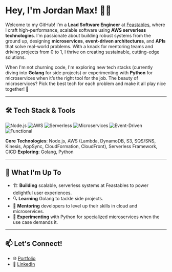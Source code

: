 # Hey, I'm Jordan Max! 👨‍💻

Welcome to my GitHub! I'm a **Lead Software Engineer** at [Feastables](https://feastables.com), where I craft high-performance, scalable software using **AWS serverless technologies**. I’m passionate about building robust systems from the ground up, designing **microservices**, **event-driven architectures**, and **APIs** that solve real-world problems. With a knack for mentoring teams and driving projects from 0 to 1, I thrive on creating sustainable, cutting-edge solutions.

When I'm not churning code, I'm exploring new tech stacks (currently diving into **Golang** for side projects) or experimenting with **Python** for microservices when it’s the right tool for the job. The beauty of microservices? Pick the best tech for each problem and make it all play nice together! 🚀

---

## 🛠️ Tech Stack & Tools

![Node.js](https://img.shields.io/badge/Node.js-339933?style=for-the-badge&logo=node.js&logoColor=white)
![AWS](https://img.shields.io/badge/AWS-232F3E?style=for-the-badge&logo=amazon-aws&logoColor=white)
![Serverless](https://img.shields.io/badge/Serverless-FD5750?style=for-the-badge&logo=serverless&logoColor=white)
![Microservices](https://img.shields.io/badge/Architecture-Microservices-6B7280?style=for-the-badge)
![Event-Driven](https://img.shields.io/badge/Architecture-Event--Driven-6B7280?style=for-the-badge)
![Functional](https://img.shields.io/badge/Programming-Functional-7C3AED?style=for-the-badge)

**Core Technologies**: Node.js, AWS (Lambda, DynamoDB, S3, SQS/SNS, Kinesis, AppSync, CloudFormation, CloudFront), Serverless Framework, CICD
**Exploring**: Golang, Python  

---

## 🌟 What I'm Up To

- 🏗️ **Building** scalable, serverless systems at Feastables to power delightful user experiences.  
- 🔍 **Learning** Golang to tackle side projects.  
- 🤝 **Mentoring** developers to level up their skills in cloud and microservices.  
- 🎨 **Experimenting** with Python for specialized microservices when the use case demands it.  

---

## 📫 Let's Connect!

- 🌐 [Portfolio](https://jordanmax.io)  
- 💼 [LinkedIn](https://linkedin.com/in/jordanmaxjs)  

